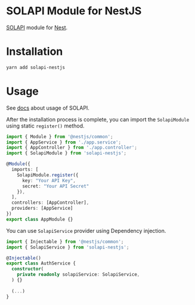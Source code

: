 # SOLAPI Module for NestJS

[SOLAPI](https://solapi.com/) module for [Nest](https://github.com/nestjs/nest).

# Installation

```bash
yarn add solapi-nestjs
```

# Usage
See [docs](https://console.solapi.com/documents/intro) about usage of SOLAPI.

After the installation process is complete, you can import the `SolapiModule` using static `register()` method.

```typescript
import { Module } from '@nestjs/common';
import { AppService } from './app.service';
import { AppController } from './app.controller';
import { SolapiModule } from 'solapi-nestjs';

@Module({
  imports: [
    SolapiModule.register({
      key: "Your API Key",
      secret: "Your API Secret"
    }),
  ],
  controllers: [AppController],
  providers: [AppService]
})
export class AppModule {}
```

You can use `SolapiService` provider using Dependency injection.

```typescript
import { Injectable } from '@nestjs/common';
import { SolapiService } from 'solapi-nestjs';

@Injectable()
export class AuthService {
  constructor(
    private readonly solapiService: SolapiService,
  ) {}
  
  (...)
}
```